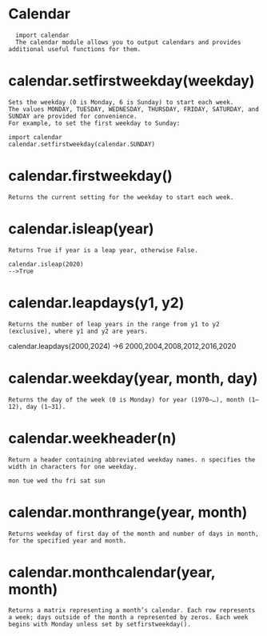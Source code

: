 # Calendar

      import calendar
      The calendar module allows you to output calendars and provides additional useful functions for them.

# calendar.setfirstweekday(weekday)
    Sets the weekday (0 is Monday, 6 is Sunday) to start each week.
    The values MONDAY, TUESDAY, WEDNESDAY, THURSDAY, FRIDAY, SATURDAY, and SUNDAY are provided for convenience.
    For example, to set the first weekday to Sunday:
    
    import calendar
    calendar.setfirstweekday(calendar.SUNDAY)

# calendar.firstweekday()
    Returns the current setting for the weekday to start each week.

# calendar.isleap(year)
    Returns True if year is a leap year, otherwise False.
  
    calendar.isleap(2020)
    -->True

# calendar.leapdays(y1, y2)
    Returns the number of leap years in the range from y1 to y2 (exclusive), where y1 and y2 are years.

   calendar.leapdays(2000,2024)
   ->6
   2000,2004,2008,2012,2016,2020

# calendar.weekday(year, month, day)
    Returns the day of the week (0 is Monday) for year (1970–…), month (1–12), day (1–31).

# calendar.weekheader(n)
    Return a header containing abbreviated weekday names. n specifies the width in characters for one weekday.

    mon tue wed thu fri sat sun

# calendar.monthrange(year, month)
    Returns weekday of first day of the month and number of days in month, for the specified year and month.

# calendar.monthcalendar(year, month)
    Returns a matrix representing a month’s calendar. Each row represents a week; days outside of the month a represented by zeros. Each week begins with Monday unless set by setfirstweekday().
